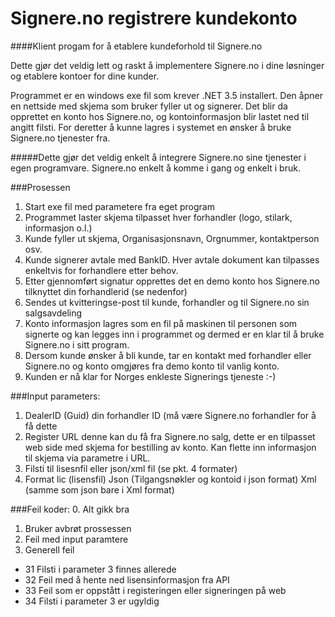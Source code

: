 # Signere.no registrere kundekonto

####Klient progam for å etablere kundeforhold til Signere.no

Dette gjør det veldig lett og raskt å implementere Signere.no i dine løsninger og etablere kontoer for dine kunder.

Programmet er en windows exe fil som krever .NET 3.5 installert. Den åpner en nettside med skjema som bruker fyller ut og signerer. Det blir da opprettet en konto hos Signere.no, og kontoinformasjon blir lastet ned til angitt filsti. For deretter å kunne lagres i systemet en ønsker å bruke Signere.no tjenester fra.

#####Dette gjør det veldig enkelt å integrere Signere.no sine tjenester i egen programvare. Signere.no enkelt å komme i gang og enkelt i bruk.

###Prosessen
1. Start exe fil med parametere fra eget program
2. Programmet laster skjema tilpasset hver forhandler (logo, stilark, informasjon o.l.)
3. Kunde fyller ut skjema, Organisasjonsnavn, Orgnummer, kontaktperson osv.
4. Kunde signerer avtale med BankID. Hver avtale dokument kan tilpasses enkeltvis for forhandlere etter behov.
5. Etter gjennomført signatur opprettes det en demo konto hos Signere.no tilknyttet din forhandlerid (se nedenfor)
6. Sendes ut kvitteringse-post til kunde, forhandler og til Signere.no sin salgsavdeling
7. Konto informasjon lagres som en fil på maskinen til personen som signerte og kan legges inn i programmet og dermed er en klar til å bruke Signere.no i sitt program.
8. Dersom kunde ønsker å bli kunde, tar en kontakt med forhandler eller Signere.no og konto omgjøres fra demo konto til vanlig konto.
9. Kunden er nå klar for Norges enkleste Signerings tjeneste :-)

###Input parameters:
1. DealerID (Guid) din forhandler ID (må være Signere.no forhandler for å få dette
2. Register URL denne kan du få fra Signere.no salg, dette er en tilpasset web side med skjema for bestilling av konto. Kan flette inn informasjon til skjema via parametre i URL.
3. Filsti til lisesnfil eller json/xml fil (se pkt. 4 formater)
4. Format lic (lisensfil) Json (Tilgangsnøkler og kontoid i json format) Xml (samme som json bare i Xml format)

###Feil koder:
0.  Alt gikk bra
1.  Bruker avbrøt prossessen
2.  Feil med input paramtere
3. Generell feil
  * 31 Filsti i parameter 3 finnes allerede
  * 32 Feil med å hente ned lisensinformasjon fra API
  * 33 Feil som er oppstått i registeringen eller signeringen på web
  * 34 Filsti i parameter 3 er ugyldig

